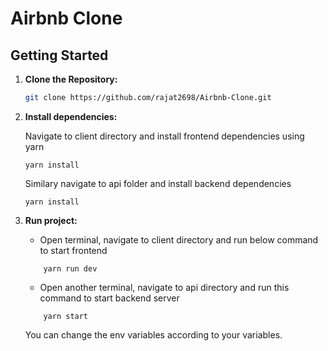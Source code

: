 # Airbnb Clone


## Getting Started

1. **Clone the Repository:**

   ```bash
   git clone https://github.com/rajat2698/Airbnb-Clone.git

   ```

2. **Install dependencies:**

   Navigate to client directory and install frontend dependencies using yarn

   ```
   yarn install
   ```

   Similary navigate to api folder and install backend dependencies

   ```
   yarn install
   ```



3. **Run project:**
   - Open terminal, navigate to client directory and run below command to start frontend
   ```
       yarn run dev
   ```
   - Open another terminal, navigate to api directory and run this command to start backend server
   ```
       yarn start
   ```
   You can change the env variables according to your variables.
